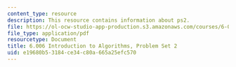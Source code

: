 ```yaml
---
content_type: resource
description: This resource contains information about ps2.
file: https://ol-ocw-studio-app-production.s3.amazonaws.com/courses/6-006-introduction-to-algorithms-fall-2011/e19680b53184ce34c80a665a25efc570_MIT6_006F11_ps2.pdf
file_type: application/pdf
resourcetype: Document
title: 6.006 Introduction to Algorithms, Problem Set 2
uid: e19680b5-3184-ce34-c80a-665a25efc570
---
```

